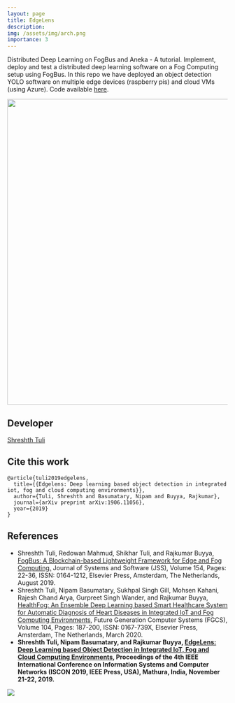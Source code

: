 ```yaml
---
layout: page
title: EdgeLens
description:
img: /assets/img/arch.png
importance: 3
---
```


Distributed Deep Learning on FogBus and Aneka - A tutorial. Implement, deploy and test a distributed deep learning software on a Fog Computing setup using FogBus. In this repo we have deployed an object detection YOLO software on multiple edge devices (raspberry pis) and cloud VMs (using Azure). Code available [here](https://github.com/Cloudslab/EdgeLens).
<div align="center">
<img src="arch.png" width="700" align="middle">
</div>

## Developer

[Shreshth Tuli](https://www.github.com/shreshthtuli)

## Cite this work
```
@article{tuli2019edgelens,
  title={{Edgelens: Deep learning based object detection in integrated iot, fog and cloud computing environments}},
  author={Tuli, Shreshth and Basumatary, Nipam and Buyya, Rajkumar},
  journal={arXiv preprint arXiv:1906.11056},
  year={2019}
}
```

## References
* Shreshth Tuli, Redowan Mahmud, Shikhar Tuli, and Rajkumar Buyya, [FogBus: A Blockchain-based Lightweight Framework for Edge and Fog Computing.](http://buyya.com/papers/FogBus-JSS.pdf) Journal of Systems and Software (JSS), Volume 154, Pages: 22-36, ISSN: 0164-1212, Elsevier Press, Amsterdam, The Netherlands, August 2019.
* Shreshth Tuli, Nipam Basumatary, Sukhpal Singh Gill, Mohsen Kahani, Rajesh Chand Arya, Gurpreet Singh Wander, and Rajkumar Buyya, [HealthFog: An Ensemble Deep Learning based Smart Healthcare System for Automatic Diagnosis of Heart Diseases in Integrated IoT and Fog Computing Environments](http://buyya.com/papers/HealthFog.pdf), Future Generation Computer Systems (FGCS), Volume 104, Pages: 187-200, ISSN: 0167-739X, Elsevier Press, Amsterdam, The Netherlands, March 2020.
* **Shreshth Tuli, Nipam Basumatary, and Rajkumar Buyya, [EdgeLens: Deep Learning based Object Detection in Integrated IoT, Fog and Cloud Computing Environments](http://buyya.com/papers/EdgeLensAnekaCloud2019.pdf), Proceedings of the 4th IEEE International Conference on Information Systems and Computer Networks (ISCON 2019, IEEE Press, USA), Mathura, India, November 21-22, 2019.**

[![](http://www.cloudbus.org/logo/cloudbuslogo-v5a.png)](http://cloudbus.org/)
